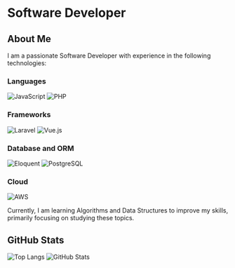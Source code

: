 # Software Developer

## About Me

I am a passionate Software Developer with experience in the following technologies:

### Languages

![JavaScript](https://img.shields.io/badge/JavaScript-F7DF1E?style=for-the-badge&logo=javascript&logoColor=black)
![PHP](https://img.shields.io/badge/PHP-777BB4?style=for-the-badge&logo=php&logoColor=white)

### Frameworks

![Laravel](https://img.shields.io/badge/Laravel-FF2D20?style=for-the-badge&logo=laravel&logoColor=white)
![Vue.js](https://img.shields.io/badge/Vue.js-4FC08D?style=for-the-badge&logo=vue.js&logoColor=white)

### Database and ORM

![Eloquent](https://img.shields.io/badge/Eloquent-FF2D20?style=for-the-badge&logo=laravel&logoColor=white)
![PostgreSQL](https://img.shields.io/badge/PostgreSQL-336791?style=for-the-badge&logo=postgresql&logoColor=white)

### Cloud

![AWS](https://img.shields.io/badge/AWS-232F3E?style=for-the-badge&logo=amazon-aws&logoColor=white)

Currently, I am learning Algorithms and Data Structures to improve my skills, primarily focusing on studying these topics.

## GitHub Stats

![Top Langs](https://github-readme-stats.vercel.app/api/top-langs/?username=ebagabee&layout=compact&theme=radical)
![GitHub Stats](https://github-readme-stats.vercel.app/api?username=ebagabee&show_icons=true&theme=radical)

